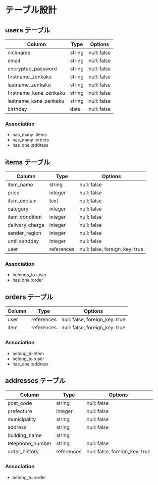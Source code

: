 # テーブル設計 

## users テーブル 

| Column                  | Type   | Options     | 
| ----------------------- | ------ | ----------- | 
| nickname                | string | null: false | 
| email                   | string | null: false | 
| encrypted_password      | string | null: false | 
| firstname_zenkaku       | string | null: false | 
| lastname_zenkaku        | string | null: false | 
| firstname_kana_zenkaku  | string | null: false |
| lastname_kana_zenkaku   | string | null: false |
| birthday                | date   | null: false | 

### Association 

- has_many :items 
- has_many :orders
- has_one  :address

## items テーブル 

| Column          | Type       | Options                        | 
| ----------------| ---------- | ------------------------------ | 
| item_name       | string     | null: false                    | 
| price           | integer    | null: false                    |
| item_explain    | text       | null: false                    |
| category        | integer    | null: false                    |
| item_condition  | integer    | null: false                    |
| delivery_charge | integer    | null: false                    |
| sender_region   | integer    | null: false                    |
| until sendday   | integer    | null: false                    |
| user            | references | null: false, foreign_key: true |

### Association 

- belongs_to :user
- has_one    :order

## orders テーブル 

| Column | Type       | Options                        | 
| -------| ---------- | ------------------------------ | 
| user   | references | null: false, foreign_key: true |
| item   | references | null: false, foreign_key: true |

### Association 

- belong_to :item
- belong_to :user
- has_one   :address

## addresses テーブル

| Column           | Type       | Options                        | 
| -----------------| ---------- | ------------------------------ | 
| post_code        | string     | null: false                    | 
| prefecture       | integer    | null: false                    |
| municipality     | string     | null: false                    |
| address          | string     | null: false                    |
| building_name    | string     |                                |
| telephone_number | string     | null: false                    |
| order_history    | references | null: false, foreign_key: true |

### Association 

- belong_to :order

